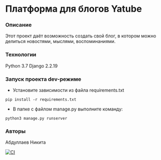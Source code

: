 # Платформа для блогов Yatube

### Описание
Этот проект даёт возможность создать свой блог, в котором можно делиться новостями, мыслями, воспоминаниями.

### Технологии
Python 3.7
Django 2.2.19

### Запуск проекта dev-режиме
- Установите зависимости из файла requirements.txt
```
pip install -r requirements.txt
``` 
- В папке с файлом manage.py выполните команду:
```
python3 manage.py runserver
```
### Авторы
Абдуллаев Никита

[![CI](https://github.com/yandex-praktikum/hw03_forms/actions/workflows/python-app.yml/badge.svg?branch=master)](https://github.com/yandex-praktikum/hw03_forms/actions/workflows/python-app.yml)

